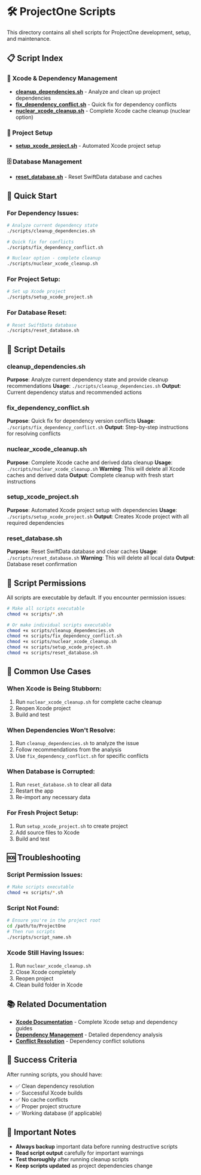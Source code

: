 # 🛠️ ProjectOne Scripts

This directory contains all shell scripts for ProjectOne development, setup, and maintenance.

## 📋 Script Index

### **🔧 Xcode & Dependency Management**
- **[cleanup_dependencies.sh](./cleanup_dependencies.sh)** - Analyze and clean up project dependencies
- **[fix_dependency_conflict.sh](./fix_dependency_conflict.sh)** - Quick fix for dependency conflicts
- **[nuclear_xcode_cleanup.sh](./nuclear_xcode_cleanup.sh)** - Complete Xcode cache cleanup (nuclear option)

### **🚀 Project Setup**
- **[setup_xcode_project.sh](./setup_xcode_project.sh)** - Automated Xcode project setup

### **🗄️ Database Management**
- **[reset_database.sh](./reset_database.sh)** - Reset SwiftData database and caches

## 🚀 Quick Start

### **For Dependency Issues:**
```bash
# Analyze current dependency state
./scripts/cleanup_dependencies.sh

# Quick fix for conflicts
./scripts/fix_dependency_conflict.sh

# Nuclear option - complete cleanup
./scripts/nuclear_xcode_cleanup.sh
```

### **For Project Setup:**
```bash
# Set up Xcode project
./scripts/setup_xcode_project.sh
```

### **For Database Reset:**
```bash
# Reset SwiftData database
./scripts/reset_database.sh
```

## 📖 Script Details

### **cleanup_dependencies.sh**
**Purpose**: Analyze current dependency state and provide cleanup recommendations
**Usage**: `./scripts/cleanup_dependencies.sh`
**Output**: Current dependency status and recommended actions

### **fix_dependency_conflict.sh**
**Purpose**: Quick fix for dependency version conflicts
**Usage**: `./scripts/fix_dependency_conflict.sh`
**Output**: Step-by-step instructions for resolving conflicts

### **nuclear_xcode_cleanup.sh**
**Purpose**: Complete Xcode cache and derived data cleanup
**Usage**: `./scripts/nuclear_xcode_cleanup.sh`
**Warning**: This will delete all Xcode caches and derived data
**Output**: Complete cleanup with fresh start instructions

### **setup_xcode_project.sh**
**Purpose**: Automated Xcode project setup with dependencies
**Usage**: `./scripts/setup_xcode_project.sh`
**Output**: Creates Xcode project with all required dependencies

### **reset_database.sh**
**Purpose**: Reset SwiftData database and clear caches
**Usage**: `./scripts/reset_database.sh`
**Warning**: This will delete all local data
**Output**: Database reset confirmation

## 🔧 Script Permissions

All scripts are executable by default. If you encounter permission issues:

```bash
# Make all scripts executable
chmod +x scripts/*.sh

# Or make individual scripts executable
chmod +x scripts/cleanup_dependencies.sh
chmod +x scripts/fix_dependency_conflict.sh
chmod +x scripts/nuclear_xcode_cleanup.sh
chmod +x scripts/setup_xcode_project.sh
chmod +x scripts/reset_database.sh
```

## 🎯 Common Use Cases

### **When Xcode is Being Stubborn:**
1. Run `nuclear_xcode_cleanup.sh` for complete cache cleanup
2. Reopen Xcode project
3. Build and test

### **When Dependencies Won't Resolve:**
1. Run `cleanup_dependencies.sh` to analyze the issue
2. Follow recommendations from the analysis
3. Use `fix_dependency_conflict.sh` for specific conflicts

### **When Database is Corrupted:**
1. Run `reset_database.sh` to clear all data
2. Restart the app
3. Re-import any necessary data

### **For Fresh Project Setup:**
1. Run `setup_xcode_project.sh` to create project
2. Add source files to Xcode
3. Build and test

## 🆘 Troubleshooting

### **Script Permission Issues:**
```bash
# Make scripts executable
chmod +x scripts/*.sh
```

### **Script Not Found:**
```bash
# Ensure you're in the project root
cd /path/to/ProjectOne
# Then run scripts
./scripts/script_name.sh
```

### **Xcode Still Having Issues:**
1. Run `nuclear_xcode_cleanup.sh`
2. Close Xcode completely
3. Reopen project
4. Clean build folder in Xcode

## 📚 Related Documentation

- **[Xcode Documentation](../docs/xcode/)** - Complete Xcode setup and dependency guides
- **[Dependency Management](../docs/xcode/DEPENDENCY_CLEANUP_ANALYSIS.md)** - Detailed dependency analysis
- **[Conflict Resolution](../docs/xcode/DEPENDENCY_CONFLICT_RESOLUTION.md)** - Dependency conflict solutions

## 🎊 Success Criteria

After running scripts, you should have:
- ✅ Clean dependency resolution
- ✅ Successful Xcode builds
- ✅ No cache conflicts
- ✅ Proper project structure
- ✅ Working database (if applicable)

## 🚨 Important Notes

- **Always backup** important data before running destructive scripts
- **Read script output** carefully for important warnings
- **Test thoroughly** after running cleanup scripts
- **Keep scripts updated** as project dependencies change


